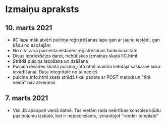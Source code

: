 # Izmaiņu apraksts

## 10. marts 2021
* IIC lapa māk atvērt pulciņa reģistrēšanas lapu gan ar jaunu iestādi, gan kādu no esošajām
* No cita zara pārnesta iestādes reģistrēšanas funkcionalitāte
* Divus iepriekšējos darot, nebūtiskas izmaiņas skatā IIC.html
* Strādā pulciņa labošana un dzēšana
* Pulciņa ievades skaitā pulcina_info.html mainīta lietotāja saskarne laika ievadīšanai. Datu integritāte no tā necieš
* pulcina_info.html skats strādā tikai padots ar POST metodi un "tīrā veidā" nav atverams


## 7. marts 2021
* Visi JS apkopoti vienā datnē. Tas vietām rada neērtības konsoles kļūdu paziņojumu izskatā, bet ir nepieciešams, izmantojot "render template"



